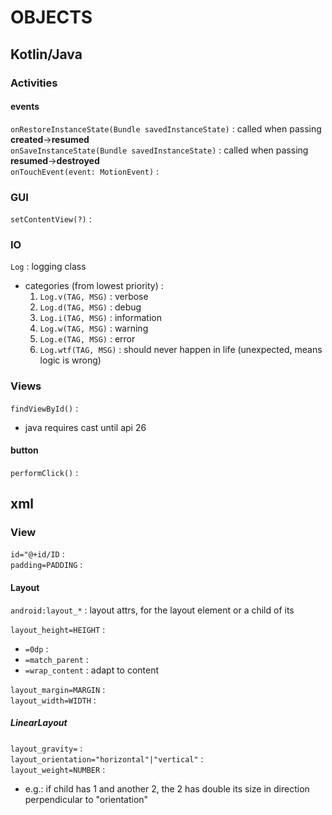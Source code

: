 # OBJECTS

## Kotlin/Java

### Activities

#### events

`onRestoreInstanceState(Bundle savedInstanceState)` : called when passing **created**->**resumed**   
`onSaveInstanceState(Bundle savedInstanceState)` : called when passing **resumed**->**destroyed**  
`onTouchEvent(event: MotionEvent)` :  

### GUI

`setContentView(?)` :  

### IO

`Log` : logging class
*	categories (from lowest priority) :
	1.	`Log.v(TAG, MSG)` : verbose
	2.	`Log.d(TAG, MSG)` : debug
	3.	`Log.i(TAG, MSG)` : information
	4.	`Log.w(TAG, MSG)` : warning
	5.	`Log.e(TAG, MSG)` : error
	6.	`Log.wtf(TAG, MSG)` : should never happen in life (unexpected, means logic is wrong)

### Views
`findViewById()` :  
*	java requires cast until api 26

#### button
`performClick()` :  

## xml

### View

`id="@+id/ID` :  
`padding=PADDING` :  

#### Layout
`android:layout_*` : layout attrs, for the layout element or a child of its  

`layout_height=HEIGHT` :   
*	`=0dp` :  
*	`=match_parent` :  
*	`=wrap_content` : adapt to content  

`layout_margin=MARGIN` :  
`layout_width=WIDTH` :  

##### LinearLayout
`layout_gravity=` :  
`layout_orientation="horizontal"|"vertical"` :  
`layout_weight=NUMBER` :  
*	e.g.: if child has 1 and another 2, the 2 has double its size in direction perpendicular to "orientation" 